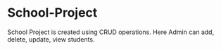 # School-Project
School Project is created using CRUD operations. Here Admin can add, delete, update, view students.
